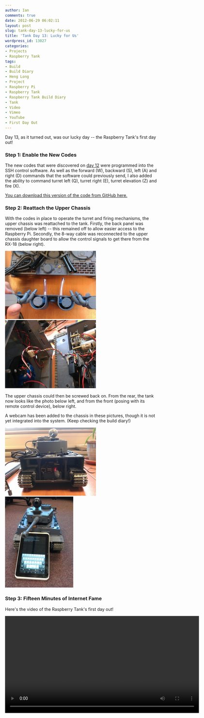 ```yaml
---
author: Ian
comments: true
date: 2012-06-29 06:02:11
layout: post
slug: tank-day-13-lucky-for-us
title: 'Tank Day 13: Lucky for Us'
wordpress_id: 13027
categories:
- Projects
- Raspberry Tank
tags:
- Build
- Build Diary
- Heng Long
- Project
- Raspberry Pi
- Raspberry Tank
- Raspberry Tank Build Diary
- Tank
- Video
- Vimeo
- YouTube
- First Day Out
---
```


Day 13, as it turned out, was our lucky day -- the Raspberry Tank's first day out!

### Step 1: Enable the New Codes

The new codes that were discovered on [day 12](../tank-day-12-cracking-the-code-redux/) were programmed into the SSH control software. As well as the forward (W), backward (S), left (A) and right (D) commands that the software could previously send, I also added the ability to command turret left (Q), turret right (E), turret elevation (Z) and fire (X).

[You can download this version of the code from GitHub here.](https://github.com/ianrenton/raspberrytank/blob/e311504642266d153ee434c85f91724a37403476/rt_ssh.c)

### Step 2: Reattach the Upper Chassis

With the codes in place to operate the turret and firing mechanisms, the upper chassis was reattached to the tank. Firstly, the back panel was removed (below left) -- this remained off to allow easier access to the Raspberry Pi. Secondly, the 8-way cable was reconnected to the upper chassis daughter board to allow the control signals to get there from the RX-18 (below right).

[![Removing the Back Panel](/hardware/raspberry-tank/IMG_20120627_083433-300x225.jpg)](/hardware/raspberry-tank/IMG_20120627_083433.jpg) [![Reconnecting the Cable](/hardware/raspberry-tank/IMG_20120627_121141-300x225.jpg)](/hardware/raspberry-tank/IMG_20120627_121141.jpg)

The upper chassis could then be screwed back on.  From the rear, the tank now looks like the photo below left, and from the front (posing with its remote control device), below right.

A webcam has been added to the chassis in these pictures, though it is not yet integrated into the system.  (Keep checking the build diary!)

[![Rebuilt Tank from Rear](/hardware/raspberry-tank/IMG_20120627_121728-300x225.jpg)](/hardware/raspberry-tank/IMG_20120627_121728.jpg) [![Rebuilt Tank from Front](/hardware/raspberry-tank/IMG_20120627_124407-225x300.jpg)](/hardware/raspberry-tank/IMG_20120627_124407.jpg)

### Step 3: Fifteen Minutes of Internet Fame

Here's the video of the Raspberry Tank's first day out!

<center><video width="640" controls><source src="https://video.ianrenton.com/raspberrytank/firstdayout.mp4" type="video/mp4"></video></center>
